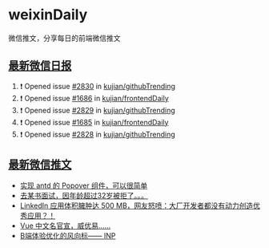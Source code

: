 # weixinDaily
微信推文，分享每日的前端微信推文

## [最新微信日报](https://github.com/kujian/weixinDaily/issues)

<!--START_SECTION:activity-->
1. ❗ Opened issue [#2830](https://github.com/kujian/githubTrending/issues/2830) in [kujian/githubTrending](https://github.com/kujian/githubTrending)
2. ❗ Opened issue [#1686](https://github.com/kujian/frontendDaily/issues/1686) in [kujian/frontendDaily](https://github.com/kujian/frontendDaily)
3. ❗ Opened issue [#2829](https://github.com/kujian/githubTrending/issues/2829) in [kujian/githubTrending](https://github.com/kujian/githubTrending)
4. ❗ Opened issue [#1685](https://github.com/kujian/frontendDaily/issues/1685) in [kujian/frontendDaily](https://github.com/kujian/frontendDaily)
5. ❗ Opened issue [#2828](https://github.com/kujian/githubTrending/issues/2828) in [kujian/githubTrending](https://github.com/kujian/githubTrending)
<!--END_SECTION:activity-->


## [最新微信推文](https://weixin.qdkfweb.cn/)

<!-- BLOG-POST-LIST:START -->
- [实现 antd 的 Popover 组件，可以很简单](https://weixin.qdkfweb.cn/42122.html)
- [去某书面试，因年龄超过32岁被拒了。。。](https://weixin.qdkfweb.cn/42104.html)
- [LinkedIn 应用体积臃肿达 500 MB，网友怒喷：大厂开发者都没有动力创造优秀应用？！](https://weixin.qdkfweb.cn/42107.html)
- [Vue 中文名官宣，威优易……](https://weixin.qdkfweb.cn/42113.html)
- [B端体验优化的风向标—— INP](https://weixin.qdkfweb.cn/42118.html)
<!-- BLOG-POST-LIST:END -->